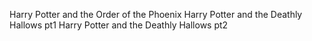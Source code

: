 Harry Potter and the Order of the Phoenix
Harry Potter and the Deathly Hallows pt1
Harry Potter and the Deathly Hallows pt2
